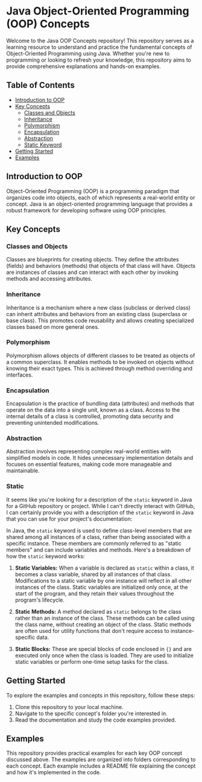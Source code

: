 # Java Object-Oriented Programming (OOP) Concepts

Welcome to the Java OOP Concepts repository! This repository serves as a learning resource to understand and practice the fundamental concepts of Object-Oriented Programming using Java. Whether you're new to programming or looking to refresh your knowledge, this repository aims to provide comprehensive explanations and hands-on examples.

## Table of Contents

- [Introduction to OOP](#introduction-to-oop)
- [Key Concepts](#key-concepts)
  - [Classes and Objects](#classes-and-objects)
  - [Inheritance](#inheritance)
  - [Polymorphism](#polymorphism)
  - [Encapsulation](#encapsulation)
  - [Abstraction](#abstraction)
  - [Static Keyword](#static)
- [Getting Started](#getting-started)
- [Examples](#examples)

## Introduction to OOP

Object-Oriented Programming (OOP) is a programming paradigm that organizes code into objects, each of which represents a real-world entity or concept. Java is an object-oriented programming language that provides a robust framework for developing software using OOP principles.

## Key Concepts

### Classes and Objects

Classes are blueprints for creating objects. They define the attributes (fields) and behaviors (methods) that objects of that class will have. Objects are instances of classes and can interact with each other by invoking methods and accessing attributes.

### Inheritance

Inheritance is a mechanism where a new class (subclass or derived class) can inherit attributes and behaviors from an existing class (superclass or base class). This promotes code reusability and allows creating specialized classes based on more general ones.

### Polymorphism

Polymorphism allows objects of different classes to be treated as objects of a common superclass. It enables methods to be invoked on objects without knowing their exact types. This is achieved through method overriding and interfaces.

### Encapsulation

Encapsulation is the practice of bundling data (attributes) and methods that operate on the data into a single unit, known as a class. Access to the internal details of a class is controlled, promoting data security and preventing unintended modifications.

### Abstraction

Abstraction involves representing complex real-world entities with simplified models in code. It hides unnecessary implementation details and focuses on essential features, making code more manageable and maintainable.

### Static 

It seems like you're looking for a description of the `static` keyword in Java for a GitHub repository or project. While I can't directly interact with GitHub, I can certainly provide you with a description of the `static` keyword in Java that you can use for your project's documentation:

In Java, the `static` keyword is used to define class-level members that are shared among all instances of a class, rather than being associated with a specific instance. These members are commonly referred to as "static members" and can include variables and methods. Here's a breakdown of how the `static` keyword works:

1. **Static Variables:** When a variable is declared as `static` within a class, it becomes a class variable, shared by all instances of that class. Modifications to a static variable by one instance will reflect in all other instances of the class. Static variables are initialized only once, at the start of the program, and they retain their values throughout the program's lifecycle.

2. **Static Methods:** A method declared as `static` belongs to the class rather than an instance of the class. These methods can be called using the class name, without creating an object of the class. Static methods are often used for utility functions that don't require access to instance-specific data.

3. **Static Blocks:** These are special blocks of code enclosed in `{}` and are executed only once when the class is loaded. They are used to initialize static variables or perform one-time setup tasks for the class.


## Getting Started

To explore the examples and concepts in this repository, follow these steps:

1. Clone this repository to your local machine.
2. Navigate to the specific concept's folder you're interested in.
3. Read the documentation and study the code examples provided.

## Examples

This repository provides practical examples for each key OOP concept discussed above. The examples are organized into folders corresponding to each concept. Each example includes a README file explaining the concept and how it's implemented in the code.

